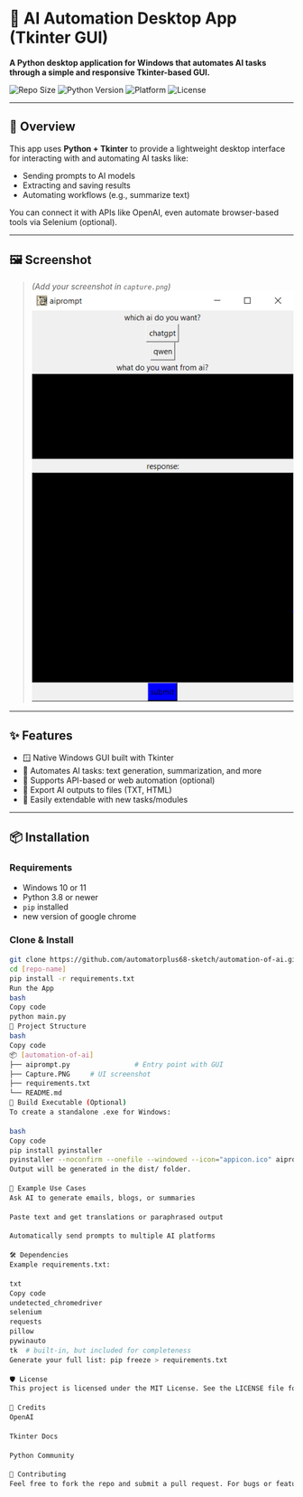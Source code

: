 # 🤖 AI Automation Desktop App (Tkinter GUI)

**A Python desktop application for Windows that automates AI tasks through a simple and responsive Tkinter-based GUI.**

![Repo Size](https://img.shields.io/github/repo-size/automatorplus68-sketch/automation-of-ai)
![Python Version](https://img.shields.io/badge/python-3.12%2B-blue)
![Platform](https://img.shields.io/badge/platform-Windows-lightgrey)
![License](https://img.shields.io/github/license/automatorplus68-sketch/automation-of-ai)

---

## 🧠 Overview

This app uses **Python + Tkinter** to provide a lightweight desktop interface for interacting with and automating AI tasks like:

- Sending prompts to AI models
- Extracting and saving results
- Automating workflows (e.g., summarize text)

You can connect it with APIs like OpenAI, even automate browser-based tools via Selenium (optional).

---

## 🖼️ Screenshot

> *(Add your screenshot in `capture.png`)*
![App Screenshot](Capture.PNG)
---

## ✨ Features

- 🪟 Native Windows GUI built with Tkinter
- 🧠 Automates AI tasks: text generation, summarization, and more
- 🔌 Supports API-based or web automation (optional)
- 💾 Export AI outputs to files (TXT, HTML)
- 🧩 Easily extendable with new tasks/modules

---

## 📦 Installation

### Requirements

- Windows 10 or 11
- Python 3.8 or newer
- `pip` installed
- new version of google chrome
### Clone & Install

```bash
git clone https://github.com/automatorplus68-sketch/automation-of-ai.git
cd [repo-name]
pip install -r requirements.txt
Run the App
bash
Copy code
python main.py
📁 Project Structure
bash
Copy code
📦 [automation-of-ai]
├── aiprompt.py                # Entry point with GUI
├── Capture.PNG     # UI screenshot
├── requirements.txt
└── README.md
🔧 Build Executable (Optional)
To create a standalone .exe for Windows:

bash
Copy code
pip install pyinstaller
pyinstaller --noconfirm --onefile --windowed --icon="appicon.ico" aiprompt.py
Output will be generated in the dist/ folder.

🧪 Example Use Cases
Ask AI to generate emails, blogs, or summaries

Paste text and get translations or paraphrased output

Automatically send prompts to multiple AI platforms

🛠 Dependencies
Example requirements.txt:

txt
Copy code
undetected_chromedriver
selenium
requests
pillow
pywinauto
tk  # built-in, but included for completeness
Generate your full list: pip freeze > requirements.txt

🛡 License
This project is licensed under the MIT License. See the LICENSE file for details.

🙌 Credits
OpenAI

Tkinter Docs

Python Community

🤝 Contributing
Feel free to fork the repo and submit a pull request. For bugs or feature suggestions, open an issue and if you had any ideas of automation please share with me.
